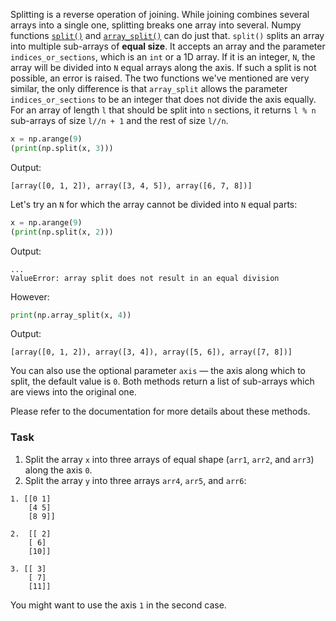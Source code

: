 

Splitting is a reverse operation of joining. While joining combines several arrays into a 
single one, splitting breaks one array into several.
Numpy functions [`split()`](https://numpy.org/doc/stable/reference/generated/numpy.split.html) and 
[`array_split()`](https://numpy.org/doc/stable/reference/generated/numpy.array_split.html) can do just that.
`split()` splits an array into multiple sub-arrays of **equal size**. It accepts an array and the parameter `indices_or_sections`, 
which is an `int` or a 1D array. If it is an integer, `N`, the array will be divided into `N` equal arrays along the axis. 
If such a split is not possible, an error is raised.
The two functions we've mentioned are very similar, the only difference is that `array_split` allows the parameter `indices_or_sections` 
to be an integer that does not divide the axis equally. For an array of length `l` that should be split into `n` sections, 
it returns `l % n` sub-arrays of size `l//n + 1` and the rest of size `l//n`.

```python
x = np.arange(9)
(print(np.split(x, 3)))
```
Output:
```text
[array([0, 1, 2]), array([3, 4, 5]), array([6, 7, 8])]
```
Let's try an `N` for which the array cannot be divided into `N` equal parts:
```python
x = np.arange(9)
(print(np.split(x, 2)))
```
Output:
```text
...
ValueError: array split does not result in an equal division
```
However:
```python
print(np.array_split(x, 4))
```
Output:
```text
[array([0, 1, 2]), array([3, 4]), array([5, 6]), array([7, 8])]
```

You can also use the optional parameter `axis` &mdash; the axis along which 
to split, the default value is `0`. Both methods return a list of sub-arrays which are
views into the original one.

Please refer to the documentation for more details about these methods.

### Task
1. Split the array `x` into three arrays of equal shape (`arr1`, `arr2`, and `arr3`) along the axis `0`.
2. Split the array `y` into three arrays `arr4`, `arr5`, and `arr6`:
```text
1. [[0 1]
    [4 5]
    [8 9]] 
```
```text
2.  [[ 2]
    [ 6]
    [10]] 
```
```text
3. [[ 3]
    [ 7]
    [11]]
```
<div class="hint">You might want to use the axis <code>1</code> in the second case.</div>